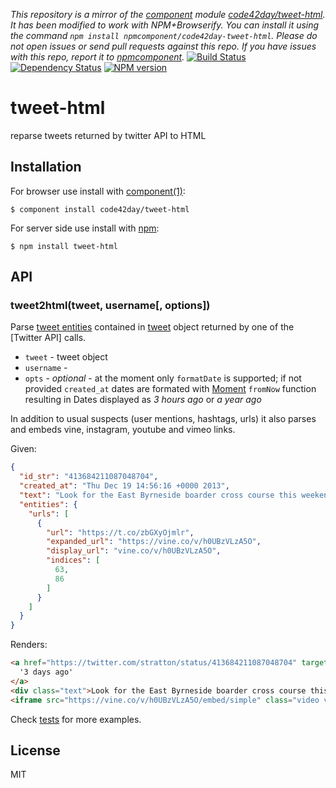 *This repository is a mirror of the [component](http://component.io) module [code42day/tweet-html](http://github.com/code42day/tweet-html). It has been modified to work with NPM+Browserify. You can install it using the command `npm install npmcomponent/code42day-tweet-html`. Please do not open issues or send pull requests against this repo. If you have issues with this repo, report it to [npmcomponent](https://github.com/airportyh/npmcomponent).*
[![Build Status](https://secure.travis-ci.org/code42day/tweet-html.png)](http://travis-ci.org/code42day/tweet-html)
[![Dependency Status](https://gemnasium.com/code42day/tweet-html.png)](https://gemnasium.com/code42day/tweet-html)
[![NPM version](https://badge.fury.io/js/tweet-html.png)](http://badge.fury.io/js/tweet-html)
# tweet-html

  reparse tweets returned by twitter API to HTML

## Installation

For browser use install with [component(1)](http://component.io):

    $ component install code42day/tweet-html

For server side use install with [npm](http://npmjs.org):

    $ npm install tweet-html

## API

### tweet2html(tweet, username[, options])

Parse [tweet entities] contained in [tweet] object returned by one of the [Twitter API] calls.

- `tweet` - tweet object
- `username` -
- `opts` - _optional_ - at the moment only `formatDate` is supported; if not provided `created_at`
  dates are formated with [Moment] `fromNow` function resulting in Dates displayed as _3 hours ago_
  or _a year ago_


In addition to usual suspects (user mentions, hashtags, urls) it also parses and embeds vine,
instagram, youtube and vimeo links.

Given:

```json
{
  "id_str": "413684211087048704",
  "created_at": "Thu Dec 19 14:56:16 +0000 2013",
  "text": "Look for the East Byrneside boarder cross course this weekend! https://t.co/zbGXyOjmlr",
  "entities": {
    "urls": [
      {
        "url": "https://t.co/zbGXyOjmlr",
        "expanded_url": "https://vine.co/v/h0UBzVLzA5O",
        "display_url": "vine.co/v/h0UBzVLzA5O",
        "indices": [
          63,
          86
        ]
      }
    ]
  }
}
```

Renders:

```html
<a href="https://twitter.com/stratton/status/413684211087048704" target="_blank" class="date">
  '3 days ago'
</a>
<div class="text">Look for the East Byrneside boarder cross course this weekend!</div>
<iframe src="https://vine.co/v/h0UBzVLzA5O/embed/simple" class="video vine"></iframe>
```

Check [tests](test/tweet-html.js) for more examples.


## License

  MIT

[tweet]: https://dev.twitter.com/docs/platform-objects/tweets
[tweet entities]: https://dev.twitter.com/docs/entities
[Moment]: http://momentjs.com/